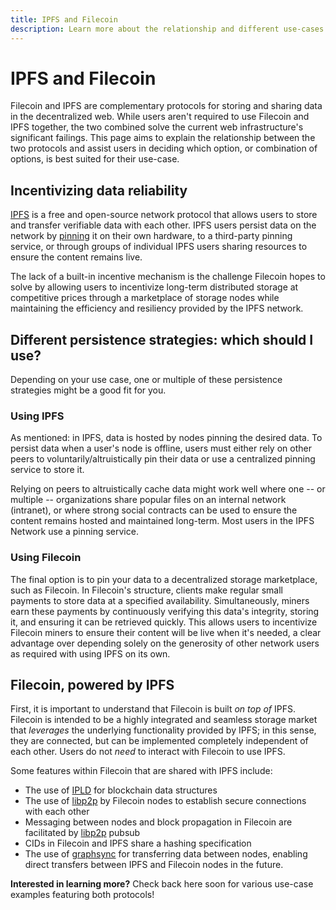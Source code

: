 ```yaml
---
title: IPFS and Filecoin
description: Learn more about the relationship and different use-cases between IPFS and Filecoin.
---
```


# IPFS and Filecoin

Filecoin and IPFS are complementary protocols for storing and sharing data in the decentralized web. While users aren't required to use Filecoin and IPFS together, the two combined solve the current web infrastructure's significant failings. This page aims to explain the relationship between the two protocols and assist users in deciding which option, or combination of options, is best suited for their use-case.

## Incentivizing data reliability

[IPFS](https://ipfs.io) is a free and open-source network protocol that allows users to store and transfer verifiable data with each other. IPFS users persist data on the network by [pinning](https://docs-beta.ipfs.io/concepts/persistence/#pinning-in-context) it on their own hardware, to a third-party pinning service, or through groups of individual IPFS users sharing resources to ensure the content remains live.

The lack of a built-in incentive mechanism is the challenge Filecoin hopes to solve by allowing users to incentivize long-term distributed storage at competitive prices through a marketplace of storage nodes while maintaining the efficiency and resiliency provided by the IPFS network.

## Different persistence strategies: which should I use?

Depending on your use case, one or multiple of these persistence strategies might be a good fit for you.

### Using IPFS

As mentioned: in IPFS, data is hosted by nodes pinning the desired data. To persist data when a user's node is offline, users must either rely on other peers to voluntarily/altruistically pin their data or use a centralized pinning service to store it.

Relying on peers to altruistically cache data might work well where one -- or multiple -- organizations share popular files on an internal network (intranet), or where strong social contracts can be used to ensure the content remains hosted and maintained long-term. Most users in the IPFS Network use a pinning service.

### Using Filecoin

The final option is to pin your data to a decentralized storage marketplace, such as Filecoin. In Filecoin's structure, clients make regular small payments to store data at a specified availability. Simultaneously, miners earn these payments by continuously verifying this data's integrity, storing it, and ensuring it can be retrieved quickly. This allows users to incentivize Filecoin miners to ensure their content will be live when it's needed, a clear advantage over depending solely on the generosity of other network users as required with using IPFS on its own.

## Filecoin, powered by IPFS

First, it is important to understand that Filecoin is built _on top of_ IPFS. Filecoin is intended to be a highly integrated and seamless storage market that _leverages_ the underlying functionality provided by IPFS; in this sense, they are connected, but can be implemented completely independent of each other. Users do not _need_ to interact with Filecoin to use IPFS.

Some features within Filecoin that are shared with IPFS include:

- The use of [IPLD](https://ipld.io/) for blockchain data structures
- The use of [libp2p](https://libp2p.io/) by Filecoin nodes to establish secure connections with each other
- Messaging between nodes and block propagation in Filecoin are facilitated by [libp2p](https://libp2p.io/) pubsub
- CIDs in Filecoin and IPFS share a hashing specification
- The use of [graphsync](https://github.com/ipfs/go-graphsync) for transferring data between nodes, enabling direct transfers between IPFS and Filecoin nodes in the future.

**Interested in learning more?** Check back here soon for various use-case examples featuring both protocols!

